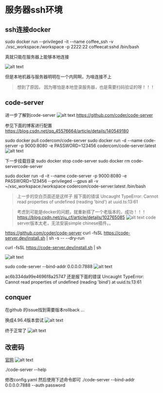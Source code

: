<!--
 * @Author: coffeecat
 * @Date: 2025-03-07 10:20:15
 * @LastEditors: Do not edit
 * @LastEditTime: 2025-03-10 09:41:07
-->

# 服务器ssh环境

## ssh连接docker
sudo docker run --privileged -it --name coffee_ssh  -v ./xsc_workspace:/workspace -p 2222:22 coffeecat:sshd /bin/bash


真就只能在服务器上能够本地连接

![alt text](assets/docker学习/image.png)


但是本地机器与服务器明明在一个内网啊，为啥连接不上

> 想到了原因， 因为哪怕是本地登录服务器，也是需要扫码验证的呀！！！


## code-server
进一步了解到code-server
![alt text](assets/docker学习/image-1.png)
https://github.com/coder/code-server


参见下面的博客进行配置
https://blog.csdn.net/qq_45576664/article/details/140549180

sudo docker pull codercom/code-server
sudo docker run -d --name code-server -p 9000:8080 -e PASSWORD=123456 codercom/code-server:latest
![alt text](assets/docker学习/image-2.png)


下一步挂载目录
sudo docker stop code-server
sudo docker rm code-servercode-server

sudo docker run -d -it --name code-server -p 9000:8080 -e PASSWORD=123456 --privileged  --gpus all -v ~/xsc_workspace:/workspace codercom/code-server:latest  /bin/bash

>上一步的空白页面还是这样子
报下面的错误
Uncaught TypeError: Cannot read properties of undefined (reading 'bind')
    at uuid.ts:13:61


>
>考虑到可能是docker的问题，就重新搭了一个老版本的，成功！！！
>https://blog.csdn.net/zju_cf/article/details/102765085
>![alt text](assets/docker学习/image-3.png)
>code server版本太老，无法安装simple chinese插件。。



https://github.com/coder/code-server
curl -fsSL https://code-server.dev/install.sh | sh -s -- --dry-run

curl -fsSL https://code-server.dev/install.sh | sh

![alt text](assets/docker学习/image-4.png)


 sudo code-server --bind-addr 0.0.0.0:7888
 ![alt text](assets/docker学习/image-5.png)

  ac6b334da99e4696f8a25747
还是报下面的错误
Uncaught TypeError: Cannot read properties of undefined (reading 'bind')
    at uuid.ts:13:61
## conquer

在github 的issue找到需要版本rollback ...

换成4.96.4版本尝试
![alt text](assets/docker学习/image-7.png)


终于正常了
![alt text](assets/docker学习/image-8.png)



## 改密码
[官网](https://coder.com/docs/code-server/FAQ#how-do-i-change-the-password)
![alt text](assets/docker配置ssh与code-server/image.png)

./code-server --help

修改config.yaml 然后使用下述命令即可
./code-server --bind-addr 0.0.0.0:7888 --auth password